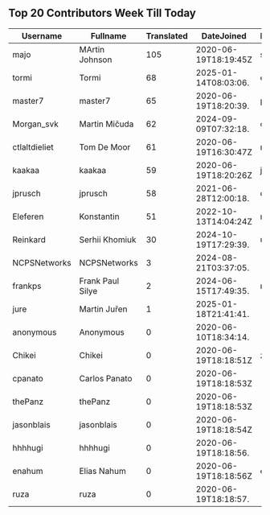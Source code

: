## Top 20 Contributors Week Till Today ##
|Username|Fullname|Translated|DateJoined|Language|
|--------|--------|----------|----------|-------|
|majo|MArtin Johnson|105|2020-06-19T18:19:45Z|sv|
|tormi|Tormi|68|2025-01-14T08:03:06.|et|
|master7|master7|65|2020-06-19T18:20:39.|pl|
|Morgan_svk|Martin Mičuda|62|2024-09-09T07:32:18.|cs|
|ctlaltdieliet|Tom De Moor|61|2020-06-19T16:30:47Z|nl|
|kaakaa|kaakaa|59|2020-06-19T18:20:26Z|ja|
|jprusch|jprusch|58|2021-06-28T12:00:18.|de|
|Eleferen|Konstantin|51|2022-10-13T14:04:24Z|ru|
|Reinkard|Serhii Khomiuk|30|2024-10-19T17:29:39.|uk|
|NCPSNetworks|NCPSNetworks|3|2024-08-21T03:37:05.||
|frankps|Frank Paul Silye|2|2024-06-15T17:49:35.|nb_NO|
|jure|Martin Juřen|1|2025-01-18T21:41:41.||
|anonymous|Anonymous|0|2020-06-10T18:34:14.||
|Chikei|Chikei|0|2020-06-19T18:18:51Z|zh_Hant|
|cpanato|Carlos Panato|0|2020-06-19T18:18:53Z||
|thePanz|thePanz|0|2020-06-19T18:18:53Z||
|jasonblais|jasonblais|0|2020-06-19T18:18:54Z||
|hhhhugi|hhhhugi|0|2020-06-19T18:18:56.||
|enahum|Elias  Nahum|0|2020-06-19T18:18:56Z|es|
|ruza|ruza|0|2020-06-19T18:18:57.||
